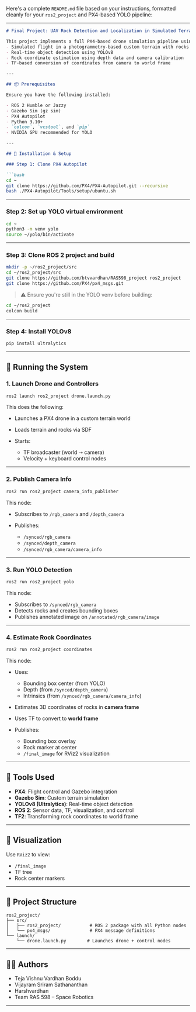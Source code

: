 Here's a complete `README.md` file based on your instructions, formatted cleanly for your `ros2_project` and PX4-based YOLO pipeline:

---

````markdown
# Final Project: UAV Rock Detection and Localization in Simulated Terrain

This project implements a full PX4-based drone simulation pipeline using ROS 2 and Gazebo. The UAV performs:
- Simulated flight in a photogrammetry-based custom terrain with rocks
- Real-time object detection using YOLOv8
- Rock coordinate estimation using depth data and camera calibration
- TF-based conversion of coordinates from camera to world frame

---

## 📦 Prerequisites

Ensure you have the following installed:

- ROS 2 Humble or Jazzy
- Gazebo Sim (gz sim)
- PX4 Autopilot
- Python 3.10+
- `colcon`, `vcstool`, and `pip`
- NVIDIA GPU recommended for YOLO

---

## 🧰 Installation & Setup

### Step 1: Clone PX4 Autopilot

```bash
cd ~
git clone https://github.com/PX4/PX4-Autopilot.git --recursive
bash ./PX4-Autopilot/Tools/setup/ubuntu.sh
````

---

### Step 2: Set up YOLO virtual environment

```bash
cd ~
python3 -m venv yolo
source ~/yolo/bin/activate
```

---

### Step 3: Clone ROS 2 project and build

```bash
mkdir -p ~/ros2_project/src
cd ~/ros2_project/src
git clone https://github.com/btvvardhan/RAS598_project ros2_project
git clone https://github.com/PX4/px4_msgs.git
```

> ⚠️ Ensure you're still in the YOLO venv before building:

```bash
cd ~/ros2_project
colcon build
```

---

### Step 4: Install YOLOv8

```bash
pip install ultralytics
```

---

## 🚀 Running the System

### 1. **Launch Drone and Controllers**

```bash
ros2 launch ros2_project drone.launch.py
```

This does the following:

* Launches a PX4 drone in a custom terrain world
* Loads terrain and rocks via SDF
* Starts:

  * TF broadcaster (world ➝ camera)
  * Velocity + keyboard control nodes

---

### 2. **Publish Camera Info**

```bash
ros2 run ros2_project camera_info_publisher
```

This node:

* Subscribes to `/rgb_camera` and `/depth_camera`
* Publishes:

  * `/synced/rgb_camera`
  * `/synced/depth_camera`
  * `/synced/rgb_camera/camera_info`

---

### 3. **Run YOLO Detection**

```bash
ros2 run ros2_project yolo
```

This node:

* Subscribes to `/synced/rgb_camera`
* Detects rocks and creates bounding boxes
* Publishes annotated image on `/annotated/rgb_camera/image`

---

### 4. **Estimate Rock Coordinates**

```bash
ros2 run ros2_project coordinates
```

This node:

* Uses:

  * Bounding box center (from YOLO)
  * Depth (from `/synced/depth_camera`)
  * Intrinsics (from `/synced/rgb_camera/camera_info`)
* Estimates 3D coordinates of rocks in **camera frame**
* Uses TF to convert to **world frame**
* Publishes:

  * Bounding box overlay
  * Rock marker at center
  * `/final_image` for RViz2 visualization

---

## 🧪 Tools Used

* **PX4**: Flight control and Gazebo integration
* **Gazebo Sim**: Custom terrain simulation
* **YOLOv8 (Ultralytics)**: Real-time object detection
* **ROS 2**: Sensor data, TF, visualization, and control
* **TF2**: Transforming rock coordinates to world frame

---

## 📸 Visualization

Use `RViz2` to view:

* `/final_image`
* TF tree
* Rock center markers

---

## 📁 Project Structure

```
ros2_project/
├── src/
│   ├── ros2_project/           # ROS 2 package with all Python nodes
│   └── px4_msgs/               # PX4 message definitions
└── launch/
    └── drone.launch.py        # Launches drone + control nodes
```

---

## 👨‍💻 Authors

* Teja Vishnu Vardhan Boddu
* Vijayram Sriram Sathananthan
* Harshvardhan
* Team RAS 598 – Space Robotics

---

```
